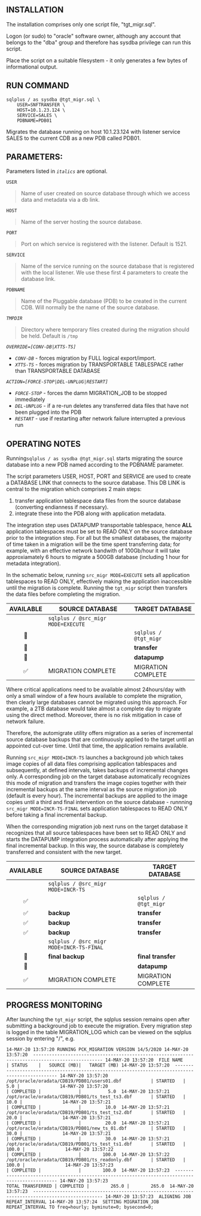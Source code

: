 INSTALLATION
------------
The installation comprises only one script file, "tgt_migr.sql". 

Logon (or sudo) to "oracle" software owner, although any account that belongs to the "dba" group and therefore has sysdba
privilege can run this script.

Place the script on a suitable filesystem - it only generates a few bytes of informational output.


RUN COMMAND                         
-----------
              
```
sqlplus / as sysdba @tgt_migr.sql \
    USER=SNFTRANSFER \
    HOST=10.1.23.124 \
    SERVICE=SALES \
    PDBNAME=PDB01 
```

Migrates the database running on host 10.1.23.124 with listener service SALES to the current CDB as a new PDB called PDB01.

                         
PARAMETERS:
-----------   
Parameters listed in *`italics`* are optional.

`USER`   
>Name of user created on source database through which we access data and metadata via a db link.

`HOST`
>Name of the server hosting the source database.

`PORT`
>Port on which service is registered with the listener. Default is 1521.

`SERVICE`
>Name of the service running on the source database that is registered with the local listener. We use these first 4 parameters to create the database link.

`PDBNAME`
>Name of the Pluggable database (PDB) to be created in the current CDB. Will normally be the name of the source database.
  
*`TMPDIR`*
>Directory where temporary files created during the migration should be held. Default is `/tmp`

*`OVERRIDE=[CONV-DB|XTTS-TS]`*
- *`CONV-DB`* - forces migration by FULL logical export/import. 
- *`XTTS-TS`* - forces migration by TRANSPORTABLE TABLESPACE rather than TRANSPORTABLE DATABASE

*`ACTION=[FORCE-STOP|DEL-UNPLUG|RESTART]`*
- *`FORCE-STOP`*  - forces the damn MIGRATION_JOB to be stopped immediately
- *`DEL-UNPLUG`* - if a re-run deletes any transferred data files that have not been plugged into the PDB
- *`RESTART`* - use if restarting after network failure interrupted a previous run


OPERATING NOTES
---------------
Running`sqlplus / as sysdba @tgt_migr.sql` starts migrating the source database into a new PDB named according to the PDBNAME parameter.

The script parameters USER, HOST, PORT and SERVICE are used to create a DATABASE LINK that connects to the source database. This DB LINK is central to the migration which comprises 2 main steps:

1) transfer application tablespace data files from the source database (converting endianness if necessary).
2) integrate these into the PDB along with application metadata.

The integration step uses DATAPUMP transportable tablespace, hence **ALL** application tablespaces must be set to READ ONLY on the source database prior to the integration step. For all but the smallest databases, the majority of time taken in a migration will be the time spent transferring data; for example, with an effective network bandwith of 100Gb/hour it will take approxiamately 6 hours to migrate a 500GB database (including 1 hour for metadata integration). 

In the schematic below, running `src_migr MODE=EXECUTE` sets all application tablespaces to READ ONLY, effectively making the application inaccessible until the migration is complete. Running the `tgt_migr` script then transfers the data files before completing the migration. 

|AVAILABLE|SOURCE DATABASE|TARGET DATABASE|
|:---:|--|--|
||`sqlplus / @src_migr MODE=EXECUTE`||
|:stop_sign:||`sqlplus / @tgt_migr`|
|:stop_sign:|| **transfer**|
|:stop_sign:|| **datapump**|
|:white_check_mark:|MIGRATION COMPLETE|MIGRATION COMPLETE|


Where critical applications need to be available almost 24hours/day with only a small window of a few hours available to complete the migration, then clearly large databases cannot be migrated using this approach. For example, a 2TB database would take almost a complete day to migrate using the direct method. Moreover, there is no risk mitigation in case of network failure. 

Therefore, the automigrate utility offers migration as a series of incremental source database backups that are continuously applied to the target until an appointed cut-over time. Until that time, the application remains available. 

Running `src_migr MODE=INCR-TS` launches a background job which takes image copies of all data files comprising application tablespaces and subsequently, at defined intervals, takes backups of incremental changes only. A corresponding job on the target database automatically recognizes this mode of migration and transfers the image copies together with their incremental backups at the same interval as the source migration job (default is every hour). The incremental backups are applied to the image copies until a third and final intervention on the source database - runnning `src_migr MODE=INCR-TS-FINAL` sets application tablespaces to READ ONLY before taking a final incremental backup.

When the corresponding migration job next runs on the target database it recognizes that all source tablespaces have been set to READ ONLY and starts the DATAPUMP integration process automatically after applying the final incremental backup. In this way, the source database is completely transferred and consistent with the new target.


|AVAILABLE|SOURCE DATABASE|TARGET DATABASE|
|:---:|--|--|
||`sqlplus / @src_migr MODE=INCR-TS`||
|:white_check_mark:||`sqlplus / @tgt_migr`|
|:white_check_mark:|**backup**|**transfer**|
|:white_check_mark:|**backup**|**transfer**|
|:white_check_mark:|**backup**|**transfer**|
||`sqlplus / @src_migr MODE=INCR-TS-FINAL`||
|:stop_sign:|**final backup**| **final transfer**|
|:stop_sign:|| **datapump**|
|:white_check_mark:|MIGRATION COMPLETE|MIGRATION COMPLETE|


PROGRESS MONITORING
-------------------
After launching the `tgt_migr` script, the sqlplus session remains open after submitting a background job to execute the migration. Every migration step is logged in the table MIGRATION_LOG which can be viewed on the sqlplus session by entering "/", e.g.


`14-MAY-20 13:57:20	RUNNING PCK_MIGRATION VERSION 14/5/2020
14-MAY-20 13:57:20	------------------------------------------------------------------------------------------------
14-MAY-20 13:57:20	FILE NAME                                             | STATUS    |   SOURCE (MB)|   TARGET (MB)
14-MAY-20 13:57:20	------------------------------------------------------------------------------------------------
14-MAY-20 13:57:20	/opt/oracle/oradata/CDB19/PDB01/users01.dbf           | STARTED   |          5.0 |              
14-MAY-20 13:57:20	                                                      | COMPLETED |              |          5.0 
14-MAY-20 13:57:21	/opt/oracle/oradata/CDB19/PDB01/ts_test_ts3.dbf       | STARTED   |         10.0 |              
14-MAY-20 13:57:21	                                                      | COMPLETED |              |         10.0 
14-MAY-20 13:57:21	/opt/oracle/oradata/CDB19/PDB01/ts_test_ts2.dbf       | STARTED   |         20.0 |              
14-MAY-20 13:57:21	                                                      | COMPLETED |              |         20.0 
14-MAY-20 13:57:21	/opt/oracle/oradata/CDB19/PDB01/new_ts_01.dbf         | STARTED   |         30.0 |              
14-MAY-20 13:57:21	                                                      | COMPLETED |              |         30.0 
14-MAY-20 13:57:21	/opt/oracle/oradata/CDB19/PDB01/ts_test_ts1.dbf       | STARTED   |        100.0 |              
14-MAY-20 13:57:22	                                                      | COMPLETED |              |        100.0 
14-MAY-20 13:57:22	/opt/oracle/oradata/CDB19/PDB01/ts_readonly.dbf       | STARTED   |        100.0 |              
14-MAY-20 13:57:23	                                                      | COMPLETED |              |        100.0 
14-MAY-20 13:57:23	------------------------------------------------------------------------------------------------
14-MAY-20 13:57:23	                                    TOTAL TRANSFERRED | COMPLETED |        265.0 |        265.0 
14-MAY-20 13:57:23	------------------------------------------------------------------------------------------------
14-MAY-20 13:57:23	ALIGNING JOB REPEAT_INTERVAL
14-MAY-20 13:57:24	SETTING MIGRATION_JOB REPEAT_INTERVAL TO freq=hourly; byminute=0; bysecond=0;
`
